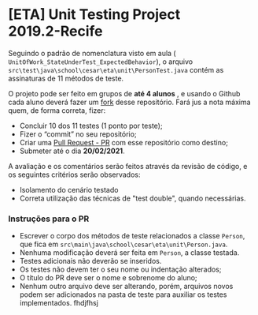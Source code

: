 # [ETA] Unit Testing Project<br> 2019.2-Recife

Seguindo o padrão de nomenclatura visto em aula (` UnitOfWork_StateUnderTest_ExpectedBehavior`), o arquivo `src\test\java\school\cesar\eta\unit\PersonTest.java` contém as assinaturas de 11 métodos de teste.

O projeto pode ser feito em grupos de **até 4 alunos** , e usando o Github cada aluno deverá fazer um [fork](https://docs.github.com/pt/free-pro-team@latest/github/getting-started-with-github/fork-a-repo) desse repositório. Fará jus a nota máxima quem, de forma correta, fizer:

- Concluir 10 dos 11 testes (1 ponto por teste);
- Fizer o “commit” no seu repositório;
- Criar uma [Pull Request - PR](https://docs.github.com/pt/free-pro-team@latest/github/collaborating-with-issues-and-pull-requests/creating-a-pull-request) com esse repositório como destino;
- Submeter até o dia **20/02/2021**.

A avaliação e os comentários serão feitos através da revisão de código, e os seguintes critérios serão observados:

- Isolamento do cenário testado
- Correta utilização das técnicas de "test double", quando necessárias.

### Instruções para o PR

- Escrever o corpo dos métodos de teste relacionados a classe `Person`, que fica em `src\main\java\school\cesar\eta\unit\Person.java`.
- Nenhuma modificação deverá ser feita em `Person`, a classe testada.
- Testes adicionais não deverão se inseridos.
- Os testes não devem ter o seu nome ou indentação alterados;
- O título do PR deve ser o nome e sobrenome do aluno;
- Nenhum outro arquivo deve ser alterando, porém, arquivos novos podem ser adicionados na pasta de teste para auxiliar os testes implementados.
fhdjfhsj
